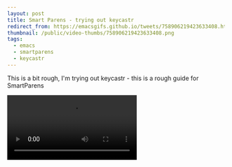 ```yaml
---
layout: post
title: Smart Parens - trying out keycastr
redirect_from: https://emacsgifs.github.io/tweets/758906219423633408.html
thumbnail: /public/video-thumbs/758906219423633408.png
tags:
  - emacs
  - smartparens
  - keycastr
---
```


This is a bit rough, I'm trying out keycastr - this is a rough guide for SmartParens

<video controls autoplay loop>
  <source src="/public/videos/758906219423633408.mp4" type="video/mp4">
    Sorry your browser does not support the video tag, maybe time to upgrade?
</video>
